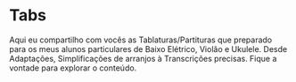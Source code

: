 # Tabs
Aqui eu compartilho com vocês as Tablaturas/Partituras  que preparado para os meus alunos particulares de Baixo Elétrico, Violão e Ukulele. 
Desde Adaptações, Simplificações de arranjos à Transcrições precisas. 
Fique a vontade para explorar o conteúdo.
